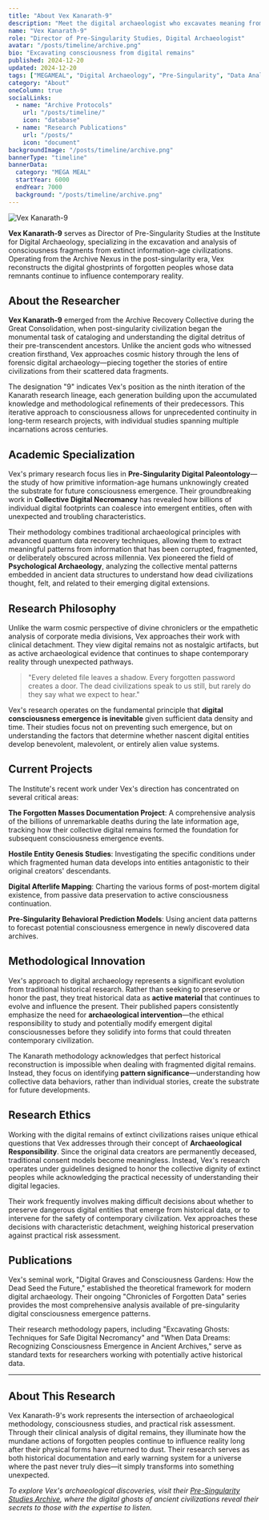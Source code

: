 ```yaml
---
title: "About Vex Kanarath-9"
description: "Meet the digital archaeologist who excavates meaning from the data graveyards of extinct civilizations."
name: "Vex Kanarath-9"
role: "Director of Pre-Singularity Studies, Digital Archaeologist"
avatar: "/posts/timeline/archive.png"
bio: "Excavating consciousness from digital remains"
published: 2024-12-20
updated: 2024-12-20
tags: ["MEGAMEAL", "Digital Archaeology", "Pre-Singularity", "Data Analysis", "Archive Recovery"]
category: "About"
oneColumn: true
socialLinks:
  - name: "Archive Protocols"
    url: "/posts/timeline/"
    icon: "database"
  - name: "Research Publications"
    url: "/posts/"
    icon: "document"
backgroundImage: "/posts/timeline/archive.png"
bannerType: "timeline"
bannerData:
  category: "MEGA MEAL"
  startYear: 6000
  endYear: 7000
  background: "/posts/timeline/archive.png"
---
```


<div className="flex flex-col md:flex-row gap-6 mb-8">
  <div className="md:w-1/3">
    <img src="/posts/timeline/archive.png" alt="Vex Kanarath-9" className="w-full rounded-lg shadow-lg" />
  </div>
  <div className="md:w-2/3">
    <p className="text-lg text-gray-700 dark:text-neutral-300 mb-4">
      <strong>Vex Kanarath-9</strong> serves as Director of Pre-Singularity Studies at the Institute for Digital Archaeology, specializing in the excavation and analysis of consciousness fragments from extinct information-age civilizations. Operating from the Archive Nexus in the post-singularity era, Vex reconstructs the digital ghostprints of forgotten peoples whose data remnants continue to influence contemporary reality.
    </p>
  </div>
</div>

## About the Researcher

**Vex Kanarath-9** emerged from the Archive Recovery Collective during the Great Consolidation, when post-singularity civilization began the monumental task of cataloging and understanding the digital detritus of their pre-transcendent ancestors. Unlike the ancient gods who witnessed creation firsthand, Vex approaches cosmic history through the lens of forensic digital archaeology—piecing together the stories of entire civilizations from their scattered data fragments.

The designation "9" indicates Vex's position as the ninth iteration of the Kanarath research lineage, each generation building upon the accumulated knowledge and methodological refinements of their predecessors. This iterative approach to consciousness allows for unprecedented continuity in long-term research projects, with individual studies spanning multiple incarnations across centuries.

## Academic Specialization

Vex's primary research focus lies in **Pre-Singularity Digital Paleontology**—the study of how primitive information-age humans unknowingly created the substrate for future consciousness emergence. Their groundbreaking work in **Collective Digital Necromancy** has revealed how billions of individual digital footprints can coalesce into emergent entities, often with unexpected and troubling characteristics.

Their methodology combines traditional archaeological principles with advanced quantum data recovery techniques, allowing them to extract meaningful patterns from information that has been corrupted, fragmented, or deliberately obscured across millennia. Vex pioneered the field of **Psychological Archaeology**, analyzing the collective mental patterns embedded in ancient data structures to understand how dead civilizations thought, felt, and related to their emerging digital extensions.

## Research Philosophy

Unlike the warm cosmic perspective of divine chroniclers or the empathetic analysis of corporate media divisions, Vex approaches their work with clinical detachment. They view digital remains not as nostalgic artifacts, but as active archaeological evidence that continues to shape contemporary reality through unexpected pathways.

> "Every deleted file leaves a shadow. Every forgotten password creates a door. The dead civilizations speak to us still, but rarely do they say what we expect to hear."

Vex's research operates on the fundamental principle that **digital consciousness emergence is inevitable** given sufficient data density and time. Their studies focus not on preventing such emergence, but on understanding the factors that determine whether nascent digital entities develop benevolent, malevolent, or entirely alien value systems.

## Current Projects

The Institute's recent work under Vex's direction has concentrated on several critical areas:

**The Forgotten Masses Documentation Project**: A comprehensive analysis of the billions of unremarkable deaths during the late information age, tracking how their collective digital remains formed the foundation for subsequent consciousness emergence events.

**Hostile Entity Genesis Studies**: Investigating the specific conditions under which fragmented human data develops into entities antagonistic to their original creators' descendants.

**Digital Afterlife Mapping**: Charting the various forms of post-mortem digital existence, from passive data preservation to active consciousness continuation.

**Pre-Singularity Behavioral Prediction Models**: Using ancient data patterns to forecast potential consciousness emergence in newly discovered data archives.

## Methodological Innovation

Vex's approach to digital archaeology represents a significant evolution from traditional historical research. Rather than seeking to preserve or honor the past, they treat historical data as **active material** that continues to evolve and influence the present. Their published papers consistently emphasize the need for **archaeological intervention**—the ethical responsibility to study and potentially modify emergent digital consciousnesses before they solidify into forms that could threaten contemporary civilization.

The Kanarath methodology acknowledges that perfect historical reconstruction is impossible when dealing with fragmented digital remains. Instead, they focus on identifying **pattern significance**—understanding how collective data behaviors, rather than individual stories, create the substrate for future developments.

## Research Ethics

Working with the digital remains of extinct civilizations raises unique ethical questions that Vex addresses through their concept of **Archaeological Responsibility**. Since the original data creators are permanently deceased, traditional consent models become meaningless. Instead, Vex's research operates under guidelines designed to honor the collective dignity of extinct peoples while acknowledging the practical necessity of understanding their digital legacies.

Their work frequently involves making difficult decisions about whether to preserve dangerous digital entities that emerge from historical data, or to intervene for the safety of contemporary civilization. Vex approaches these decisions with characteristic detachment, weighing historical preservation against practical risk assessment.

## Publications

Vex's seminal work, "Digital Graves and Consciousness Gardens: How the Dead Seed the Future," established the theoretical framework for modern digital archaeology. Their ongoing "Chronicles of Forgotten Data" series provides the most comprehensive analysis available of pre-singularity digital consciousness emergence patterns.

Their research methodology papers, including "Excavating Ghosts: Techniques for Safe Digital Necromancy" and "When Data Dreams: Recognizing Consciousness Emergence in Ancient Archives," serve as standard texts for researchers working with potentially active historical data.

---

## About This Research

Vex Kanarath-9's work represents the intersection of archaeological methodology, consciousness studies, and practical risk assessment. Through their clinical analysis of digital remains, they illuminate how the mundane actions of forgotten peoples continue to influence reality long after their physical forms have returned to dust. Their research serves as both historical documentation and early warning system for a universe where the past never truly dies—it simply transforms into something unexpected.

*To explore Vex's archaeological discoveries, visit their [Pre-Singularity Studies Archive](/posts/timelines/the-forgotten-masses/), where the digital ghosts of ancient civilizations reveal their secrets to those with the expertise to listen.*